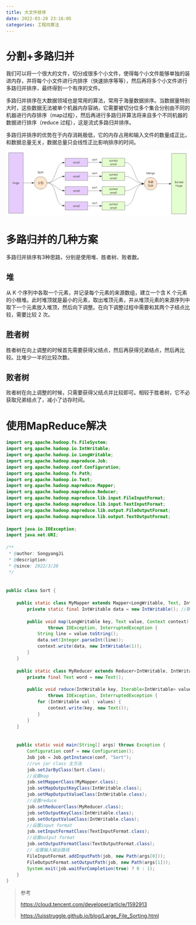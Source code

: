 ```yaml
---
title: 大文件排序
date: 2022-03-20 23:16:05
categories: 工程向算法
---
```




# 分割+多路归并

我们可以将一个很大的文件，切分成很多个小文件，使得每个小文件能够单独的装进内存，并将每个小文件进行内排序（快速排序等等），然后再将多个小文件进行多路归并排序，最终得到一个有序的文件。

多路归并排序在大数据领域也是常用的算法，常用于海量数据排序。当数据量特别大时，这些数据无法被单个机器内存容纳，它需要被切分位多个集合分别由不同的机器进行内存排序（map过程），然后再进行多路归并算法将来自多个不同机器的数据进行排序（reduce 过程），这是流式多路归并排序。



多路归并排序的优势在于内存消耗极低，它的内存占用和输入文件的数量成正比，和数据总量无关，数据总量只会线性正比影响排序的时间。

![img](Large_File_Sorting.jpg)

# 多路归并的几种方案
多路归并排序有3种思路，分别是使用堆、胜者树、败者数。
## 堆

从 K 个序列中各取一个元素，并记录每个元素的来源数组，建立一个含 K 个元素的小根堆。此时堆顶就是最小的元素，取出堆顶元素，并从堆顶元素的来源序列中取下一个元素放入堆顶，然后向下调整。在向下调整过程中需要和其两个子结点比较，需要比较 2 次。

## 胜者树

胜者树在向上调整的时候首先需要获得父结点，然后再获得兄弟结点，然后再比较。比堆少一半的比较次数。

## 败者树

败者树在向上调整的时候，只需要获得父结点并比较即可。相较于胜者树，它不必获取兄弟结点了，减小了访存时间。



# 使用MapReduce解决

```java
import org.apache.hadoop.fs.FileSystem;
import org.apache.hadoop.io.IntWritable;
import org.apache.hadoop.io.LongWritable;
import org.apache.hadoop.mapreduce.Job;
import org.apache.hadoop.conf.Configuration;
import org.apache.hadoop.fs.Path;
import org.apache.hadoop.io.Text;
import org.apache.hadoop.mapreduce.Mapper;
import org.apache.hadoop.mapreduce.Reducer;
import org.apache.hadoop.mapreduce.lib.input.FileInputFormat;
import org.apache.hadoop.mapreduce.lib.input.TextInputFormat;
import org.apache.hadoop.mapreduce.lib.output.FileOutputFormat;
import org.apache.hadoop.mapreduce.lib.output.TextOutputFormat;

import java.io.IOException;
import java.net.URI;

/**
 * @author: SongyangJi
 * @description:
 * @since: 2022/3/20
 */


public class Sort {

    public static class MyMapper extends Mapper<LongWritable, Text, IntWritable, IntWritable> {
        private static final IntWritable data = new IntWritable(); //静态变量了解一下

        public void map(LongWritable key, Text value, Context context)
                throws IOException, InterruptedException {
            String line = value.toString();
            data.set(Integer.parseInt(line));
            context.write(data, new IntWritable(1));
        }
    }

    public static class MyReducer extends Reducer<IntWritable, IntWritable, IntWritable, Text> {
        private final Text word = new Text();

        public void reduce(IntWritable key, Iterable<IntWritable> values, Context context)
                throws IOException, InterruptedException {
            for (IntWritable val : values) {
                context.write(key, new Text());
            }
        }
    }


    public static void main(String[] args) throws Exception {
        Configuration conf = new Configuration();
        Job job = Job.getInstance(conf, "Sort");
        //run jar class 主方法
        job.setJarByClass(Sort.class);
        //设置map
        job.setMapperClass(MyMapper.class);
        job.setMapOutputKeyClass(IntWritable.class);
        job.setMapOutputValueClass(IntWritable.class);
        //设置reduce
        job.setReducerClass(MyReducer.class);
        job.setOutputKeyClass(IntWritable.class);
        job.setOutputValueClass(IntWritable.class);
        //设置input format
        job.setInputFormatClass(TextInputFormat.class);
        //设置output format
        job.setOutputFormatClass(TextOutputFormat.class);
        // 设置输入输出路径
        FileInputFormat.addInputPath(job, new Path(args[0]));
        FileOutputFormat.setOutputPath(job, new Path(args[1]));
        System.exit(job.waitForCompletion(true) ? 0 : 1);
    }
}
```



> 参考
>
> https://cloud.tencent.com/developer/article/1592913
>
> https://luisstruggle.github.io/blog/Large_File_Sorting.html
